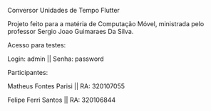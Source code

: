 Conversor Unidades de Tempo Flutter

Projeto feito para a matéria de Computação Móvel, ministrada pelo professor Sergio Joao Guimaraes Da Silva.

Acesso para testes:

Login: admin || Senha: password

Participantes:

Matheus Fontes Parisi || RA: 320107055

Felipe Ferri Santos || RA: 320106844
